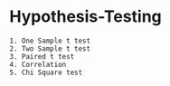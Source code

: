 # Hypothesis-Testing

```
1. One Sample t test
2. Two Sample t test
3. Paired t test
4. Correlation
5. Chi Square test
```
